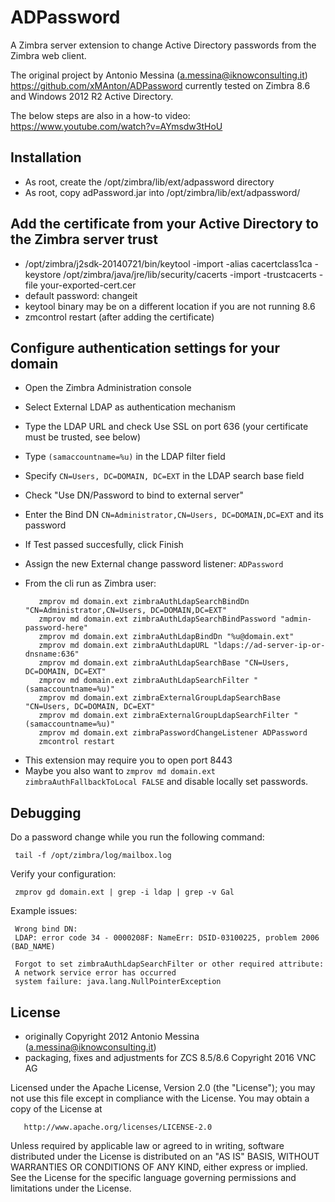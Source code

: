 ADPassword
======================

A Zimbra server extension to change Active Directory passwords from the Zimbra web client.


The original project by Antonio Messina (a.messina@iknowconsulting.it) https://github.com/xMAnton/ADPassword currently tested on Zimbra 8.6 and Windows 2012 R2 Active Directory.

The below steps are also in a how-to video: https://www.youtube.com/watch?v=AYmsdw3tHoU

## Installation

- As root, create the /opt/zimbra/lib/ext/adpassword directory
- As root, copy adPassword.jar into /opt/zimbra/lib/ext/adpassword/

## Add the certificate from your Active Directory to the Zimbra server trust
* /opt/zimbra/j2sdk-20140721/bin/keytool -import -alias cacertclass1ca -keystore /opt/zimbra/java/jre/lib/security/cacerts -import -trustcacerts -file your-exported-cert.cer 
* default password: changeit
* keytool binary may be on a different location if you are not running 8.6
* zmcontrol restart (after adding the certificate)

## Configure authentication settings for your domain

- Open the Zimbra Administration console
- Select External LDAP as authentication mechanism
- Type the LDAP URL and check Use SSL on port 636 (your certificate must be trusted, see below)
- Type `(samaccountname=%u)` in the LDAP filter field
- Specify `CN=Users, DC=DOMAIN, DC=EXT` in the LDAP search base field
- Check "Use DN/Password to bind to external server"
- Enter the Bind DN `CN=Administrator,CN=Users, DC=DOMAIN,DC=EXT` and its password
- If Test passed succesfully, click Finish
- Assign the new External change password listener: `ADPassword`
- From the cli run as Zimbra user:

         zmprov md domain.ext zimbraAuthLdapSearchBindDn "CN=Administrator,CN=Users, DC=DOMAIN,DC=EXT"
         zmprov md domain.ext zimbraAuthLdapSearchBindPassword "admin-password-here"
         zmprov md domain.ext zimbraAuthLdapBindDn "%u@domain.ext"
         zmprov md domain.ext zimbraAuthLdapURL "ldaps://ad-server-ip-or-dnsname:636" 
         zmprov md domain.ext zimbraAuthLdapSearchBase "CN=Users, DC=DOMAIN, DC=EXT"
         zmprov md domain.ext zimbraAuthLdapSearchFilter "(samaccountname=%u)"
         zmprov md domain.ext zimbraExternalGroupLdapSearchBase "CN=Users, DC=DOMAIN, DC=EXT"
         zmprov md domain.ext zimbraExternalGroupLdapSearchFilter "(samaccountname=%u)"
         zmprov md domain.ext zimbraPasswordChangeListener ADPassword
         zmcontrol restart


* This extension may require you to open port 8443
* Maybe you also want to `zmprov md domain.ext zimbraAuthFallbackToLocal FALSE` and disable locally set passwords.

## Debugging
Do a password change while you run the following command:

     tail -f /opt/zimbra/log/mailbox.log

Verify your configuration:     

     zmprov gd domain.ext | grep -i ldap | grep -v Gal

Example issues:

     Wrong bind DN:
     LDAP: error code 34 - 0000208F: NameErr: DSID-03100225, problem 2006 (BAD_NAME)
     
     Forgot to set zimbraAuthLdapSearchFilter or other required attribute:
     A network service error has occurred
     system failure: java.lang.NullPointerException

## License
* originally Copyright 2012 Antonio Messina (a.messina@iknowconsulting.it)
* packaging, fixes and adjustments for ZCS 8.5/8.6 Copyright 2016 VNC AG

Licensed under the Apache License, Version 2.0 (the "License"); you may not use this file except in compliance with the License. You may obtain a copy of the License at

       http://www.apache.org/licenses/LICENSE-2.0
Unless required by applicable law or agreed to in writing, software
distributed under the License is distributed on an "AS IS" BASIS,
WITHOUT WARRANTIES OR CONDITIONS OF ANY KIND, either express or implied.
See the License for the specific language governing permissions and
limitations under the License.
